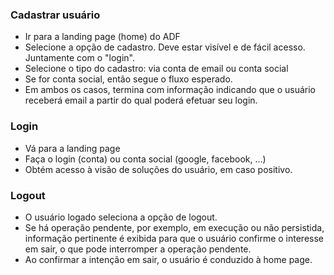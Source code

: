 
### Cadastrar usuário

- Ir para a landing page (home) do ADF
- Selecione a opção de cadastro. Deve estar visível e de fácil acesso. Juntamente com o "login".
- Selecione o tipo do cadastro: via conta de email ou conta social
- Se for conta social, então segue o fluxo esperado.
- Em ambos os casos, termina com informação indicando que o usuário receberá email a partir do qual poderá efetuar seu login.

### Login

- Vá para a landing page
- Faça o login (conta) ou conta social (google, facebook, ...)
- Obtém acesso à visão de soluções do usuário, em caso positivo.

### Logout

- O usuário logado seleciona a opção de logout.
- Se há operação pendente, por exemplo, em execução ou não persistida, informação pertinente é exibida para 
que o usuário confirme o interesse em sair, o que pode interromper a operação pendente.
- Ao confirmar a intenção em sair, o usuário é conduzido à home page.
